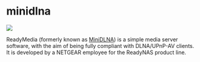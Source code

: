 minidlna
========

![](https://badge.imagelayers.io/vimagick/minidlna:latest.svg)

ReadyMedia (formerly known as [MiniDLNA][1]) is a simple media server software, with
the aim of being fully compliant with DLNA/UPnP-AV clients. It is developed by
a NETGEAR employee for the ReadyNAS product line.

[1]: http://minidlna.sourceforge.net/
